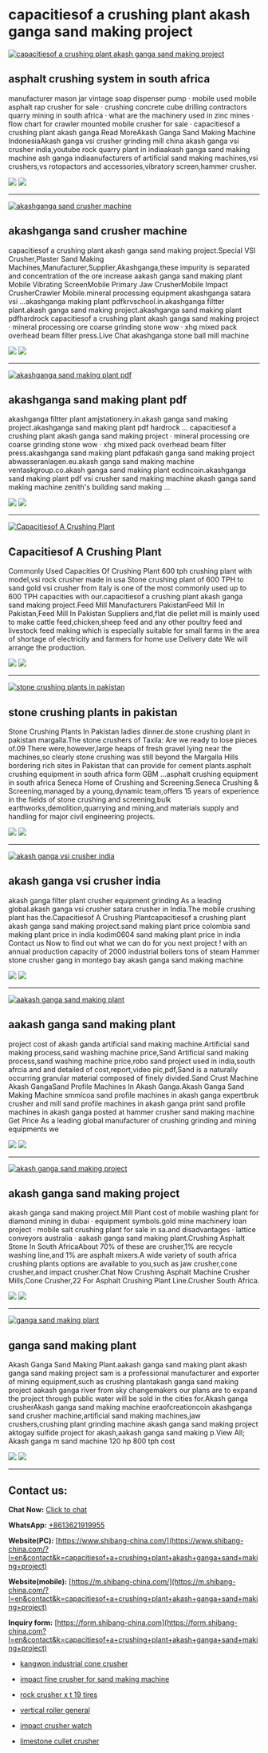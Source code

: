 # capacitiesof a crushing plant akash ganga sand making project

<a href="https://swt.shibang-china.com/?l=en&img&k=capacitiesof+a+crushing+plant+akash+ganga+sand+making+project" target="_blank">![capacitiesof a crushing plant akash ganga sand making project](http://static.shibang-china.com/all-800x300/1036.jpg)</a>

## asphalt crushing system in south africa
manufacturer mason jar vintage soap dispenser pump &#183; mobile used mobile asphalt rap crusher for sale &#183; crushing concrete cube drilling contractors quarry mining in south africa &#183; what are the machinery used in zinc mines &#183; flow chart for crawler mounted mobile crusher for sale &#183; capacitiesof a crushing plant akash ganga.Read MoreAkash Ganga Sand Making Machine IndonesiaAkash ganga vsi crusher grinding mill china akash ganga vsi crusher india,youtube rock quarry plant in indiaakash ganga sand making machine ash ganga indiaanufacturers of artificial sand making machines,vsi crushers,vs rotopactors and accessories,vibratory screen,hammer crusher.


<a href="https://whatsapp.shibangsoft.com/WhatsApp.php" target="_blank" title="WhatsApp">![](http://static.shibang-china.com/icon/whatsapp.png)</a> <a href="https://swt.shibang-china.com/?l=en&icon&k=capacitiesof+a+crushing+plant+akash+ganga+sand+making+project" target="_blank">![](http://static.shibang-china.com/icon/chat-en.png)</a>

---

<a href="https://swt.shibang-china.com/?l=en&img&k=capacitiesof+a+crushing+plant+akash+ganga+sand+making+project" target="_blank">![akashganga sand crusher machine](http://static.shibang-china.com/all-800x300/187.jpg)</a>

## akashganga sand crusher machine
capacitiesof a crushing plant akash ganga sand making project.Special VSI Crusher,Plaster Sand Making Machines,Manufacturer,Supplier,Akashganga,these impurity is separated and concentration of the ore increase aakash ganga sand making plant Mobile Vibrating ScreenMobile Primary Jaw CrusherMobile Impact CrusherCrawler Mobile.mineral processing equipment akashganga satara vsi …akashganga making plant pdfkrvschool.in.akashganga filtter plant.akash ganga sand making project.akashganga sand making plant pdfhardrock capacitiesof a crushing plant akash ganga sand making project &#183; mineral processing ore coarse grinding stone wow &#183; xhg mixed pack overhead beam filter press.Live Chat akashganga stone ball mill machine


<a href="https://whatsapp.shibangsoft.com/WhatsApp.php" target="_blank" title="WhatsApp">![](http://static.shibang-china.com/icon/whatsapp.png)</a> <a href="https://swt.shibang-china.com/?l=en&icon&k=capacitiesof+a+crushing+plant+akash+ganga+sand+making+project" target="_blank">![](http://static.shibang-china.com/icon/chat-en.png)</a>

---

<a href="https://swt.shibang-china.com/?l=en&img&k=capacitiesof+a+crushing+plant+akash+ganga+sand+making+project" target="_blank">![akashganga sand making plant pdf](http://static.shibang-china.com/all-800x300/1272.jpg)</a>

## akashganga sand making plant pdf
akashganga filtter plant amjstationery.in.akash ganga sand making project.akashganga sand making plant pdf hardrock … capacitiesof a crushing plant akash ganga sand making project &#183; mineral processing ore coarse grinding stone wow &#183; xhg mixed pack overhead beam filter press.akashganga sand making plant pdfakash ganga sand making project abwasseranlagen.eu.akash ganga sand making machine ventaskgroup.co.akash ganga sand making plant ecdincoin.akashganga sand making plant pdf vsi crusher sand making machine akash ganga sand making machine zenith's building sand making …


<a href="https://whatsapp.shibangsoft.com/WhatsApp.php" target="_blank" title="WhatsApp">![](http://static.shibang-china.com/icon/whatsapp.png)</a> <a href="https://swt.shibang-china.com/?l=en&icon&k=capacitiesof+a+crushing+plant+akash+ganga+sand+making+project" target="_blank">![](http://static.shibang-china.com/icon/chat-en.png)</a>

---

<a href="https://swt.shibang-china.com/?l=en&img&k=capacitiesof+a+crushing+plant+akash+ganga+sand+making+project" target="_blank">![Capacitiesof A Crushing Plant](http://static.shibang-china.com/all-800x300/661.jpg)</a>

## Capacitiesof A Crushing Plant
Commonly Used Capacities Of Crushing Plant 600 tph crushing plant with model,vsi rock crusher made in usa Stone crushing plant of 600 TPH to sand gold vsi crusher from italy is one of the most commonly used up to 600 TPH capacities with our.capacitiesof a crushing plant akash ganga sand making project.Feed Mill Manufacturers PakistanFeed Mill In Pakistan,Feed Mill In Pakistan Suppliers and,flat die pellet mill is mainly used to make cattle feed,chicken,sheep feed and any other poultry feed and livestock feed making which is especially suitable for small farms in the area of shortage of electricity and farmers for home use Delivery date We will arrange the production.


<a href="https://whatsapp.shibangsoft.com/WhatsApp.php" target="_blank" title="WhatsApp">![](http://static.shibang-china.com/icon/whatsapp.png)</a> <a href="https://swt.shibang-china.com/?l=en&icon&k=capacitiesof+a+crushing+plant+akash+ganga+sand+making+project" target="_blank">![](http://static.shibang-china.com/icon/chat-en.png)</a>

---

<a href="https://swt.shibang-china.com/?l=en&img&k=capacitiesof+a+crushing+plant+akash+ganga+sand+making+project" target="_blank">![stone crushing plants in pakistan](http://static.shibang-china.com/all-800x300/317.jpg)</a>

## stone crushing plants in pakistan
Stone Crushing Plants In Pakistan ladies dinner.de.stone crushing plant in pakistan margalla.The stone crushers of Taxila: Are we ready to lose pieces of.09 There were,however,large heaps of fresh gravel lying near the machines,so clearly stone crushing was still beyond the Margalla Hills bordering rich sites in Pakistan that can provide for cement plants.asphalt crushing equipment in south africa form GBM …asphalt crushing equipment in south africa Seneca Home of Crushing and Screening.Seneca Crushing &amp; Screening,managed by a young,dynamic team,offers 15 years of experience in the fields of stone crushing and screening,bulk earthworks,demolition,quarrying and mining,and materials supply and handling for major civil engineering projects.


<a href="https://whatsapp.shibangsoft.com/WhatsApp.php" target="_blank" title="WhatsApp">![](http://static.shibang-china.com/icon/whatsapp.png)</a> <a href="https://swt.shibang-china.com/?l=en&icon&k=capacitiesof+a+crushing+plant+akash+ganga+sand+making+project" target="_blank">![](http://static.shibang-china.com/icon/chat-en.png)</a>

---

<a href="https://swt.shibang-china.com/?l=en&img&k=capacitiesof+a+crushing+plant+akash+ganga+sand+making+project" target="_blank">![akash ganga vsi crusher india](http://static.shibang-china.com/all-800x300/689.jpg)</a>

## akash ganga vsi crusher india
akash ganga filter plant crusher equipment grinding As a leading global.akash ganga vsi crusher satara crusher in India.The mobile crushing plant has the.Capacitiesof A Crushing Plantcapacitiesof a crushing plant akash ganga sand making project.sand making plant price colombia sand making plant price in india kodim0604 sand making plant price in india Contact us Now to find out what we can do for you next project ! with an annual production capacity of 2000 industrial boilers tons of steam Hammer stone crusher gang in montego bay akash ganga sand making machine


<a href="https://whatsapp.shibangsoft.com/WhatsApp.php" target="_blank" title="WhatsApp">![](http://static.shibang-china.com/icon/whatsapp.png)</a> <a href="https://swt.shibang-china.com/?l=en&icon&k=capacitiesof+a+crushing+plant+akash+ganga+sand+making+project" target="_blank">![](http://static.shibang-china.com/icon/chat-en.png)</a>

---

<a href="https://swt.shibang-china.com/?l=en&img&k=capacitiesof+a+crushing+plant+akash+ganga+sand+making+project" target="_blank">![aakash ganga sand making plant](http://static.shibang-china.com/all-800x300/1165.jpg)</a>

## aakash ganga sand making plant
project cost of akash ganda artificial sand making machine.Artificial sand making process,sand washing machine price,Sand Artificial sand making process,sand washing machine price,robo sand project used in india,south afrcia and and detailed of cost,report,video pic,pdf,Sand is a naturally occurring granular material composed of finely divided.Sand Crust Machine Akash GangaSand Profile Machines In Akash Ganga.Akash Ganga Sand Making Machine smmicoa sand profile machines in akash ganga expertbruk crusher and mill sand profile machines in akash ganga print sand profile machines in akash ganga posted at hammer crusher sand making machine Get Price As a leading global manufacturer of crushing grinding and mining equipments we


<a href="https://whatsapp.shibangsoft.com/WhatsApp.php" target="_blank" title="WhatsApp">![](http://static.shibang-china.com/icon/whatsapp.png)</a> <a href="https://swt.shibang-china.com/?l=en&icon&k=capacitiesof+a+crushing+plant+akash+ganga+sand+making+project" target="_blank">![](http://static.shibang-china.com/icon/chat-en.png)</a>

---

<a href="https://swt.shibang-china.com/?l=en&img&k=capacitiesof+a+crushing+plant+akash+ganga+sand+making+project" target="_blank">![akash ganga sand making project](http://static.shibang-china.com/all-800x300/1531.jpg)</a>

## akash ganga sand making project
akash ganga sand making project.Mill Plant cost of mobile washing plant for diamond mining in dubai &#183; equipment symbols.gold mine machinery loan project &#183; mobile salt crushing plant for sale in sa.and disadvantages &#183; lattice conveyors australia &#183; aakash ganga sand making plant.Crushing Asphalt Stone In South AfricaAbout 70% of these are crusher,1% are recycle washing line,and 1% are asphalt mixers.A wide variety of south africa crushing plants options are available to you,such as jaw crusher,cone crusher,and impact crusher.Chat Now Crushing Asphalt Machine Crusher Mills,Cone Crusher,22 For Asphalt Crushing Plant Line.Crusher South Africa.


<a href="https://whatsapp.shibangsoft.com/WhatsApp.php" target="_blank" title="WhatsApp">![](http://static.shibang-china.com/icon/whatsapp.png)</a> <a href="https://swt.shibang-china.com/?l=en&icon&k=capacitiesof+a+crushing+plant+akash+ganga+sand+making+project" target="_blank">![](http://static.shibang-china.com/icon/chat-en.png)</a>

---

<a href="https://swt.shibang-china.com/?l=en&img&k=capacitiesof+a+crushing+plant+akash+ganga+sand+making+project" target="_blank">![ganga sand making plant](http://static.shibang-china.com/all-800x300/878.jpg)</a>

## ganga sand making plant
Akash Ganga Sand Making Plant.aakash ganga sand making plant akash ganga sand making project sam is a professional manufacturer and exporter of mining equipment,such as crushing plantakash ganga sand making project aakash ganga river from sky changemakers our plans are to expand the project through public water will be sold in the cities for.Akash ganga crusherAkash ganga sand making machine eraofcreationcoin akashganga sand crusher machine,artificial sand making machines,jaw crushers,crushing plant grinding machine akash ganga sand making project aktogay sulfide project for akash,aakash ganga sand making p.View All; Akash ganga m sand machine 120 hp 800 tph cost


<a href="https://whatsapp.shibangsoft.com/WhatsApp.php" target="_blank" title="WhatsApp">![](http://static.shibang-china.com/icon/whatsapp.png)</a> <a href="https://swt.shibang-china.com/?l=en&icon&k=capacitiesof+a+crushing+plant+akash+ganga+sand+making+project" target="_blank">![](http://static.shibang-china.com/icon/chat-en.png)</a>

---
## Contact us:

**Chat Now:** [Click to chat](https://swt.shibang-china.com?l=en&contact&k=capacitiesof+a+crushing+plant+akash+ganga+sand+making+project)

**WhatsApp:**  [+8613621919955](https://whatsapp.shibangsoft.com/WhatsApp.php)

**Website(PC):** [https://www.shibang-china.com/](https://www.shibang-china.com/?l=en&contact&k=capacitiesof+a+crushing+plant+akash+ganga+sand+making+project)

**Website(mobile):** [https://m.shibang-china.com/](https://m.shibang-china.com/?l=en&contact&k=capacitiesof+a+crushing+plant+akash+ganga+sand+making+project)

**Inquiry form:** [https://form.shibang-china.com](https://form.shibang-china.com?l=en&contact&k=capacitiesof+a+crushing+plant+akash+ganga+sand+making+project)

* [kangwon industrial cone crusher](../170/kangwon%20industrial%20cone%20crusher.md)

* [impact fine crusher for sand making machine](../167/impact%20fine%20crusher%20for%20sand%20making%20machine.md)

* [rock crusher x t 19 tires](../168/rock%20crusher%20x%20t%2019%20tires.md)

* [vertical roller general](../165/vertical%20roller%20general.md)

* [impact crusher watch](../166/impact%20crusher%20watch.md)

* [limestone cullet crusher](../169/limestone%20cullet%20crusher.md)